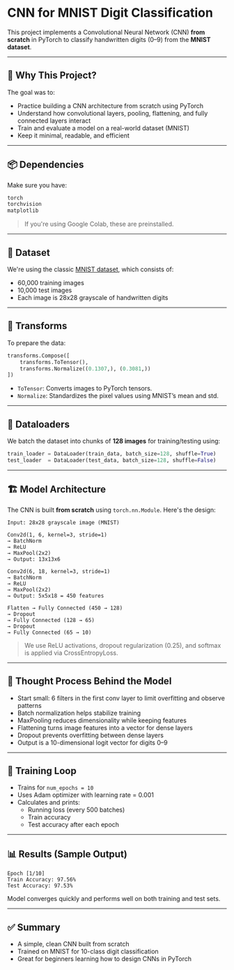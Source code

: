 # CNN for MNIST Digit Classification

This project implements a Convolutional Neural Network (CNN) **from scratch** in PyTorch to classify handwritten digits (0–9) from the **MNIST dataset**.

---

## 🧠 Why This Project?

The goal was to:
- Practice building a CNN architecture from scratch using PyTorch
- Understand how convolutional layers, pooling, flattening, and fully connected layers interact
- Train and evaluate a model on a real-world dataset (MNIST)
- Keep it minimal, readable, and efficient

---

## 📦 Dependencies

Make sure you have:
```bash
torch
torchvision
matplotlib
```

> If you're using Google Colab, these are preinstalled.

---

## 📌 Dataset

We're using the classic [MNIST dataset](http://yann.lecun.com/exdb/mnist/), which consists of:
- 60,000 training images
- 10,000 test images
- Each image is 28x28 grayscale of handwritten digits

---

## 🔧 Transforms

To prepare the data:
```python
transforms.Compose([
    transforms.ToTensor(),
    transforms.Normalize((0.1307,), (0.3081,))
])
```
- `ToTensor`: Converts images to PyTorch tensors.
- `Normalize`: Standardizes the pixel values using MNIST’s mean and std.

---

## 🧪 Dataloaders

We batch the dataset into chunks of **128 images** for training/testing using:
```python
train_loader = DataLoader(train_data, batch_size=128, shuffle=True)
test_loader  = DataLoader(test_data, batch_size=128, shuffle=False)
```

---

## 🏗️ Model Architecture

The CNN is built **from scratch** using `torch.nn.Module`. Here's the design:

```
Input: 28x28 grayscale image (MNIST)

Conv2d(1, 6, kernel=3, stride=1)
→ BatchNorm
→ ReLU
→ MaxPool(2x2)
→ Output: 13x13x6

Conv2d(6, 18, kernel=3, stride=1)
→ BatchNorm
→ ReLU
→ MaxPool(2x2)
→ Output: 5x5x18 = 450 features

Flatten → Fully Connected (450 → 128)
→ Dropout
→ Fully Connected (128 → 65)
→ Dropout
→ Fully Connected (65 → 10)
```

> We use ReLU activations, dropout regularization (0.25), and softmax is applied via CrossEntropyLoss.

---

## 🧠 Thought Process Behind the Model

- Start small: 6 filters in the first conv layer to limit overfitting and observe patterns
- Batch normalization helps stabilize training
- MaxPooling reduces dimensionality while keeping features
- Flattening turns image features into a vector for dense layers
- Dropout prevents overfitting between dense layers
- Output is a 10-dimensional logit vector for digits 0–9

---

## 🏃 Training Loop

- Trains for `num_epochs = 10`
- Uses Adam optimizer with learning rate = 0.001
- Calculates and prints:
  - Running loss (every 500 batches)
  - Train accuracy
  - Test accuracy after each epoch

---

## 📊 Results (Sample Output)

```
Epoch [1/10] 
Train Accuracy: 97.56%
Test Accuracy: 97.53%
```

Model converges quickly and performs well on both training and test sets.

---

## ✅ Summary

- A simple, clean CNN built from scratch
- Trained on MNIST for 10-class digit classification
- Great for beginners learning how to design CNNs in PyTorch
